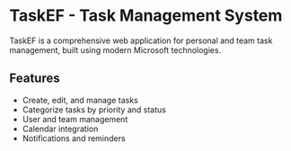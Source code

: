 # TaskEF - Task Management System

TaskEF is a comprehensive web application for personal and team task management, built using modern Microsoft technologies.

## Features

-  Create, edit, and manage tasks
-  Categorize tasks by priority and status
-  User and team management
-  Calendar integration
-  Notifications and reminders
